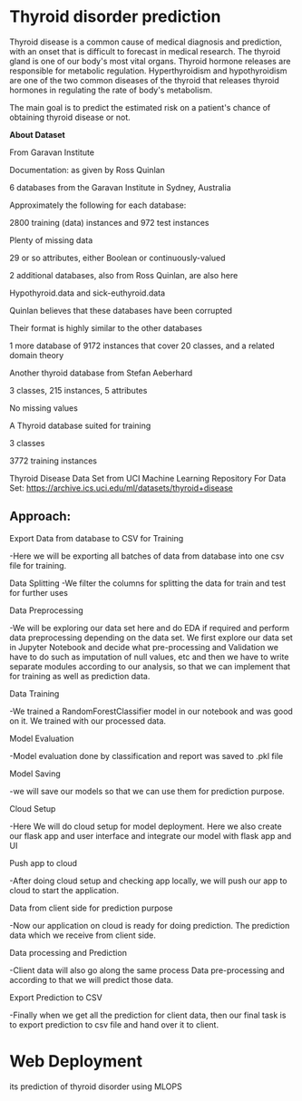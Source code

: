 Thyroid disorder prediction
==============================
Thyroid disease is a common cause of medical diagnosis and prediction, with an onset that is difficult to forecast in medical research. The thyroid gland is one of our body's most vital organs. Thyroid hormone releases are responsible for metabolic regulation. Hyperthyroidism and hypothyroidism are one of the two common diseases of the thyroid that releases thyroid hormones in regulating the rate of body's metabolism. 

The main goal is to predict the estimated risk on a patient's chance of obtaining thyroid disease or not.

**About Dataset**

From Garavan Institute

Documentation: as given by Ross Quinlan

6 databases from the Garavan Institute in Sydney, Australia

Approximately the following for each database:

2800 training (data) instances and 972 test instances

Plenty of missing data

29 or so attributes, either Boolean or continuously-valued

2 additional databases, also from Ross Quinlan, are also here

Hypothyroid.data and sick-euthyroid.data

Quinlan believes that these databases have been corrupted

Their format is highly similar to the other databases

1 more database of 9172 instances that cover 20 classes, and a related domain theory

Another thyroid database from Stefan Aeberhard

3 classes, 215 instances, 5 attributes

No missing values

A Thyroid database suited for training

3 classes

3772 training instances 

Thyroid Disease Data Set from UCI Machine Learning Repository For Data Set: https://archive.ics.uci.edu/ml/datasets/thyroid+disease

 Approach:
-------------------------

Export Data from database to CSV for Training

-Here we will be exporting all batches of data from database into one csv file for training.

Data Splitting  -We filter the columns for splitting the data for train and test for further uses

Data Preprocessing 

-We will be exploring our data set here and do EDA if required and perform data preprocessing depending on the data set. We first explore our data set in Jupyter Notebook and decide what pre-processing and Validation we have to do such as imputation of null values, etc and then we have to write separate modules according to our analysis, so that we can implement that for training as well as prediction data.

Data Training

-We trained a RandomForestClassifier model in our notebook and  was good on it. We 
trained with our processed data.

Model Evaluation

-Model evaluation done by classification and report was saved to .pkl file

Model Saving
 
-we will save our models  so that we can use them for prediction purpose.

Cloud Setup

-Here We will do cloud setup for model deployment. Here we also create our
flask app and user interface and integrate our model with flask app and UI

Push app to cloud

-After doing cloud setup and checking app locally, we will push our app to cloud to start the application.

Data from client side for prediction purpose

-Now our application on cloud is ready for doing prediction. The prediction data which we receive from client side.

Data processing and Prediction 

-Client data will also go along the same process Data pre-processing and 
according to that we will predict those data.

Export Prediction to CSV

-Finally when we get all the prediction for client data, then our final task is to export prediction to csv file and hand over it to client.

**Web Deployment**
======================================











its prediction of thyroid disorder using MLOPS

